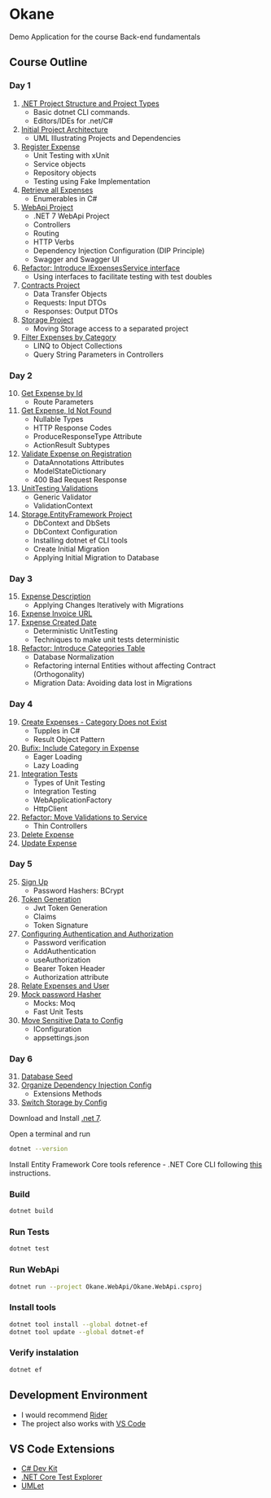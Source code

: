 # Okane
Demo Application for the course Back-end fundamentals

## Course Outline
### Day 1
1. [.NET Project Structure and Project Types](https://github.com/orodriguez/Okane/compare/0-start...1-create-solution-and-tests)
    * Basic dotnet CLI commands.
    * Editors/IDEs for .net/C#
2. [Initial Project Architecture](https://github.com/orodriguez/Okane/compare/1-create-solution-and-tests...2-architecture)
   * UML Illustrating Projects and Dependencies
3. [Register Expense](https://github.com/orodriguez/Okane/compare/2-architecture...3-register-expense)
   * Unit Testing with xUnit
   * Service objects
   * Repository objects
   * Testing using Fake Implementation
4. [Retrieve all Expenses](https://github.com/orodriguez/Okane/compare/3-register-expense...4-retrieve-all-expenses)
   * Enumerables in C#
5. [WebApi Project](https://github.com/orodriguez/Okane/compare/4-retrieve-all-expenses...5-web-api)
    * .NET 7 WebApi Project
    * Controllers
    * Routing
    * HTTP Verbs
    * Dependency Injection Configuration (DIP Principle)
    * Swagger and Swagger UI
6. [Refactor: Introduce IExpensesService interface](https://github.com/orodriguez/Okane/compare/5-web-api...6-refactor)
    * Using interfaces to facilitate testing with test doubles
7. [Contracts Project](https://github.com/orodriguez/Okane/compare/6-refactor...7-contracts-dtos)
    * Data Transfer Objects
    * Requests: Input DTOs
    * Responses: Output DTOs
8. [Storage Project](https://github.com/orodriguez/Okane/compare/7-contracts-dtos...8-storage-inmemory)
    * Moving Storage access to a separated project
9. [Filter Expenses by Category](https://github.com/orodriguez/Okane/compare/8-storage-inmemory...9-filter-by-category)
    * LINQ to Object Collections
    * Query String Parameters in Controllers
### Day 2
10. [Get Expense by Id](https://github.com/orodriguez/Okane/compare/9-filter-by-category...10-get-by-id)
    * Route Parameters
11. [Get Expense, Id Not Found](https://github.com/orodriguez/Okane/compare/10-get-by-id...11-get-by-id-response-types)
    * Nullable Types
    * HTTP Response Codes
    * ProduceResponseType Attribute
    * ActionResult Subtypes
12. [Validate Expense on Registration](https://github.com/orodriguez/Okane/compare/11-get-by-id-response-types...12-validate-expenses-on-creation)
    * DataAnnotations Attributes
    * ModelStateDictionary
    * 400 Bad Request Response
13. [UnitTesting Validations](https://github.com/orodriguez/Okane/compare/12-validate-expenses-on-creation...13-test-validations)
    * Generic Validator
    * ValidationContext
14. [Storage.EntityFramework Project](https://github.com/orodriguez/Okane/compare/13-test-validations...14-ef-repository)
    * DbContext and DbSets
    * DbContext Configuration
    * Installing dotnet ef CLI tools
    * Create Initial Migration
    * Applying Initial Migration to Database
### Day 3
15. [Expense Description](https://github.com/orodriguez/Okane/compare/14-ef-repository...15-expense-description)
    * Applying Changes Iteratively with Migrations
16. [Expense Invoice URL](https://github.com/orodriguez/Okane/compare/15-expense-description...16-expense-invoice-url)
17. [Expense Created Date](https://github.com/orodriguez/Okane/compare/16-expense-invoice-url...17-add-created-date)
    * Deterministic UnitTesting
    * Techniques to make unit tests deterministic
18. [Refactor: Introduce Categories Table](https://github.com/orodriguez/Okane/compare/17-add-created-date...18-category-entity)
    * Database Normalization
    * Refactoring internal Entities without affecting Contract (Orthogonality)
    * Migration Data: Avoiding data lost in Migrations
### Day 4
19. [Create Expenses - Category Does not Exist](https://github.com/orodriguez/Okane/compare/18-category-entity...19-expense-with-non-existing-category)
    * Tupples in C#
    * Result Object Pattern
20. [Bufix: Include Category in Expense](https://github.com/orodriguez/Okane/compare/19-expense-with-non-existing-category...20-bug-fix-include-category-in-repository-methods)
    * Eager Loading
    * Lazy Loading
21. [Integration Tests](https://github.com/orodriguez/Okane/compare/20-bug-fix-include-category-in-repository-methods...21-integration-tests)
    * Types of Unit Testing
    * Integration Testing
    * WebApplicationFactory
    * HttpClient
22. [Refactor: Move Validations to Service](https://github.com/orodriguez/Okane/compare/21-integration-tests...22-move-validations-to-service)
    * Thin Controllers
23. [Delete Expense](https://github.com/orodriguez/Okane/compare/22-move-validations-to-service...23-delete-expense)
24. [Update Expense](https://github.com/orodriguez/Okane/compare/23-delete-expense...24-update-expense)
### Day 5
25. [Sign Up](https://github.com/orodriguez/Okane/compare/24-update-expense..25-signup)
    * Password Hashers: BCrypt
26. [Token Generation](https://github.com/orodriguez/Okane/compare/25-signup...26-generate-token)
    * Jwt Token Generation
    * Claims
    * Token Signature
27. [Configuring Authentication and Authorization](https://github.com/orodriguez/Okane/compare/26-generate-token...27-config-authentication)
    * Password verification
    * AddAuthentication
    * useAuthorization
    * Bearer Token Header
    * Authorization attribute
28. [Relate Expenses and User](https://github.com/orodriguez/Okane/compare/27-config-authentication...28-relate-expenses-user)
29. [Mock password Hasher](https://github.com/orodriguez/Okane/compare/28-relate-expenses-user...29-mock-password-hasher)
    * Mocks: Moq
    * Fast Unit Tests
30. [Move Sensitive Data to Config](https://github.com/orodriguez/Okane/compare/29-mock-password-hasher...30-secure-config-file)
    * IConfiguration
    * appsettings.json
### Day 6
31. [Database Seed](https://github.com/orodriguez/Okane/compare/30-secure-config-file...31-database-seed)
32. [Organize Dependency Injection Config](https://github.com/orodriguez/Okane/compare/31-database-seed...32-organize-di-config)
    * Extensions Methods
33. [Switch Storage by Config](https://github.com/orodriguez/Okane/compare/32-organize-di-config...33-switch-storage-by-config)


Download and Install [.net 7](https://dotnet.microsoft.com/en-us/download/dotnet/7.0).

Open a terminal and run
```bash
dotnet --version
``` 

Install Entity Framework Core tools reference - .NET Core CLI following [this](https://learn.microsoft.com/en-us/ef/core/cli/dotnet#update-the-tools) instructions.

### Build
```bash
dotnet build
```
### Run Tests
```bash
dotnet test
```
### Run WebApi
```bash
dotnet run --project Okane.WebApi/Okane.WebApi.csproj
```
### Install tools
```bash
dotnet tool install --global dotnet-ef
dotnet tool update --global dotnet-ef
```
### Verify instalation
```bash
dotnet ef
```

## Development Environment

* I would recommend [Rider](https://www.jetbrains.com/es-es/rider/download)
* The project also works with [VS Code](https://code.visualstudio.com/download)

## VS Code Extensions

* [C# Dev Kit](https://marketplace.visualstudio.com/items?itemName=ms-dotnettools.csdevkit)
* [.NET Core Test Explorer](https://marketplace.visualstudio.com/items?itemName=formulahendry.dotnet-test-explorer)
* [UMLet](https://marketplace.visualstudio.com/items?itemName=TheUMLetTeam.umlet)

